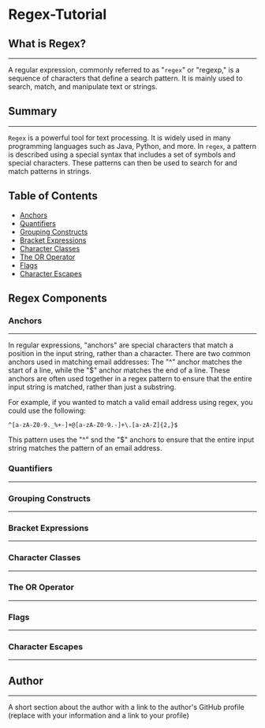 # Regex-Tutorial

## What is Regex?
***

A regular expression, commonly referred to as "`regex`"  or "regexp," is a sequence of characters that define a search pattern. It is mainly used to search, match, and manipulate text or strings.

## Summary
***

`Regex` is a powerful tool for text processing. It is widely used in many programming languages such as Java, Python, and more. In `regex`, a pattern is described using a special syntax that includes a set of symbols and special characters. These patterns can then be used to search for and match patterns in strings.

## Table of Contents

- [Anchors](#anchors)
- [Quantifiers](#quantifiers)
- [Grouping Constructs](#grouping-constructs)
- [Bracket Expressions](#bracket-expressions)
- [Character Classes](#character-classes)
- [The OR Operator](#the-or-operator)
- [Flags](#flags)
- [Character Escapes](#character-escapes)

## Regex Components

### Anchors
***
In regular expressions, "anchors" are special characters that match a position in the input string, rather than a character. There are two common anchors used in matching email addresses: The "^" anchor matches the start of a line, while the "$" anchor matches the end of a line. These anchors are often used together in a regex pattern to  ensure that the entire input string is matched, rather than just a substring.

For example, if you wanted to match a valid email address using regex, you could use the following:

```
^[a-zA-Z0-9._%+-]+@[a-zA-Z0-9.-]+\.[a-zA-Z]{2,}$
```
This pattern uses the "^" snd the "$" anchors to ensure that the entire input string matches the pattern of an email address.

### Quantifiers
***

### Grouping Constructs
***
### Bracket Expressions
***
### Character Classes
***
### The OR Operator
***
### Flags
***
### Character Escapes
***
## Author
***
A short section about the author with a link to the author's GitHub profile (replace with your information and a link to your profile)